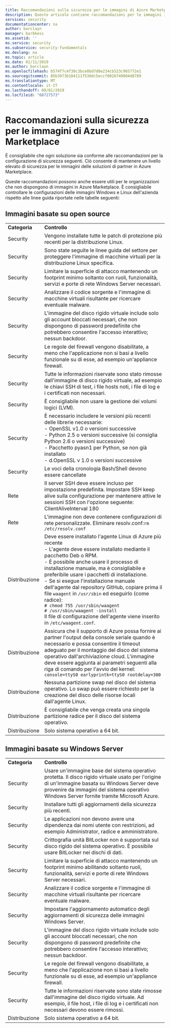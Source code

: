 ```yaml
---
title: Raccomandazioni sulla sicurezza per le immagini di Azure Marketplace | Microsoft Docs
description: Questo articolo contiene raccomandazioni per le immagini incluse in Marketplace
services: security
documentationcenter: na
author: barclayn
manager: barbkess
ms.assetid: ''
ms.service: security
ms.subservice: security-fundamentals
ms.devlang: na
ms.topic: article
ms.date: 01/11/2019
ms.author: barclayn
ms.openlocfilehash: b574f7c4f30c3bce8bd7d0e234cb523c965772e1
ms.sourcegitcommit: 85b3973b104111f536dc5eccf8026749084d8789
ms.translationtype: MT
ms.contentlocale: it-IT
ms.lasthandoff: 08/01/2019
ms.locfileid: "68727573"
---
```

# <a name="security-recommendations-for-azure-marketplace-images"></a>Raccomandazioni sulla sicurezza per le immagini di Azure Marketplace

È consigliabile che ogni soluzione sia conforme alle raccomandazioni per la configurazione di sicurezza seguenti. Ciò consente di mantenere un livello elevato di sicurezza per le immagini delle soluzioni di partner in Azure Marketplace.

Queste raccomandazioni possono anche essere utili per le organizzazioni che non dispongono di immagini in Azure Marketplace. È consigliabile controllare le configurazioni delle immagini Windows e Linux dell'azienda rispetto alle linee guida riportate nelle tabelle seguenti:

## <a name="open-source-based-images"></a>Immagini basate su open source

|||
|--------------------------------------------------------------|----------------------------------------------------------------------------------------------------------------------------------------------------------------------------------------------------------------------------------------------------------------------------------------|
| **Categoria**                                                 | **Controllo**                                                                                                                                                                                                                                                                              |
| Security                                                     | Vengono installate tutte le patch di protezione più recenti per la distribuzione Linux.                                                                                                                                                                                                              |
| Security                                                     | Sono state seguite le linee guida del settore per proteggere l'immagine di macchine virtuali per la distribuzione Linux specifica.                                                                                                                                                                                     |
| Security                                                     | Limitare la superficie di attacco mantenendo un footprint minimo soltanto con ruoli, funzionalità, servizi e porte di rete Windows Server necessari.                                                                                                                                               |
| Security                                                     | Analizzare il codice sorgente e l'immagine di macchine virtuali risultante per ricercare eventuale malware.                                                                                                                                                                                                                                   |
| Security                                                     | L'immagine del disco rigido virtuale include solo gli account bloccati necessari, che non dispongono di password predefinite che potrebbero consentire l'accesso interattivo; nessun backdoor.                                                                                                                                           |
| Security                                                     | Le regole del firewall vengono disabilitate, a meno che l'applicazione non si basi a livello funzionale su di esse, ad esempio un'appliance firewall.                                                                                                                                                                             |
| Security                                                     | Tutte le informazioni riservate sono stato rimosse dall'immagine di disco rigido virtuale, ad esempio le chiavi SSH di test, i file hosts noti, i file di log e i certificati non necessari.                                                                                                                                       |
| Security                                                     | È consigliabile non usare la gestione dei volumi logici (LVM).                                                                                                                                                                                                                                            |
| Security                                                     | È necessario includere le versioni più recenti delle librerie necessarie: </br> - OpenSSL v1.0 o versioni successive </br> - Python 2.5 o versioni successive (si consiglia Python 2.6 o versioni successive) </br> - Pacchetto pyasn1 per Python, se non già installato </br> - d.OpenSSL v 1.0 o versioni successive                                                                |
| Security                                                     | Le voci della cronologia Bash/Shell devono essere cancellate                                                                                                                                                                                                                                             |
| Rete                                                   | Il server SSH deve essere incluso per impostazione predefinita. Impostare SSH keep alive sulla configurazione per mantenere attive le sessioni SSH con l'opzione seguente: ClientAliveInterval 180                                                                                                                                                        |
| Rete                                                   | L'immagine non deve contenere configurazioni di rete personalizzate. Eliminare resolv.conf:`rm /etc/resolv.conf`                                                                                                                                                                                |
| Distribuzione                                                   | Deve essere installato l'agente Linux di Azure più recente </br> - L'agente deve essere installato mediante il pacchetto Deb o RPM.  </br> - È possibile anche usare il processo di installazione manuale, ma è consigliabile e preferibile usare i pacchetti di installazione. </br> - Se si esegue l'installazione manuale dell'agente dal repository GitHub, copiare prima il file `waagent` in `/usr/sbin` ed eseguirlo (come radice): </br>`# chmod 755 /usr/sbin/waagent` </br>`# /usr/sbin/waagent -install` </br>Il file di configurazione dell'agente viene inserito in `/etc/waagent.conf`.    |
| Distribuzione                                                   | Assicura che il supporto di Azure possa fornire ai partner l'output della console seriale quando è necessario e possa consentire il timeout adeguato per il montaggio del disco del sistema operativo dall'archiviazione cloud. L'immagine deve essere aggiunta ai parametri seguenti alla riga di comando per l'avvio del kernel: `console=ttyS0 earlyprintk=ttyS0 rootdelay=300` |
| Distribuzione                                                   | Nessuna partizione swap nel disco del sistema operativo. Lo swap può essere richiesto per la creazione del disco delle risorse locali dall'agente Linux.         |
| Distribuzione                                                   | È consigliabile che venga creata una singola partizione radice per il disco del sistema operativo.      |
| Distribuzione                                                   | Solo sistema operativo a 64 bit.                                                                                                                                                                                                                                                          |

## <a name="windows-server-based-images"></a>Immagini basate su Windows Server

|||
|-------------| -------------------------|
| **Categoria**                                                     | **Controllo**                                                                                                                                                                |
| Security                                                         | Usare un'immagine base del sistema operativo protetta. Il disco rigido virtuale usato per l'origine di un'immagine basata su Windows Server deve provenire da immagini del sistema operativo Windows Server fornite tramite Microsoft Azure. |
| Security                                                         | Installare tutti gli aggiornamenti della sicurezza più recenti.                                                                                                                                     |
| Security                                                         | Le applicazioni non devono avere una dipendenza dai nomi utente con restrizioni, ad esempio Administrator, radice e amministratore.                                                                |
| Security                                                         | Crittografia unità BitLocker non è supportata sul disco rigido del sistema operativo. È possibile usare BitLocker nei dischi di dati.                                                            |
| Security                                                         | Limitare la superficie di attacco mantenendo un footprint minimo abilitando soltanto ruoli, funzionalità, servizi e porte di rete Windows Server necessari.                         |
| Security                                                         | Analizzare il codice sorgente e l'immagine di macchine virtuali risultante per ricercare eventuale malware.                                                                                                                     |
| Security                                                         | Impostare l'aggiornamento automatico degli aggiornamenti di sicurezza delle immagini Windows Server.                                                                                                                |
| Security                                                         | L'immagine del disco rigido virtuale include solo gli account bloccati necessari, che non dispongono di password predefinite che potrebbero consentire l'accesso interattivo; nessun backdoor.                             |
| Security                                                         | Le regole del firewall vengono disabilitate, a meno che l'applicazione non si basi a livello funzionale su di esse, ad esempio un'appliance firewall.                                                               |
| Security                                                         | Tutte le informazioni riservate sono state rimosse dall'immagine del disco rigido virtuale. Ad esempio, il file host, i file di log e i certificati non necessari devono essere rimossi.                                              |
| Distribuzione                                                       | Solo sistema operativo a 64 bit.                            |
